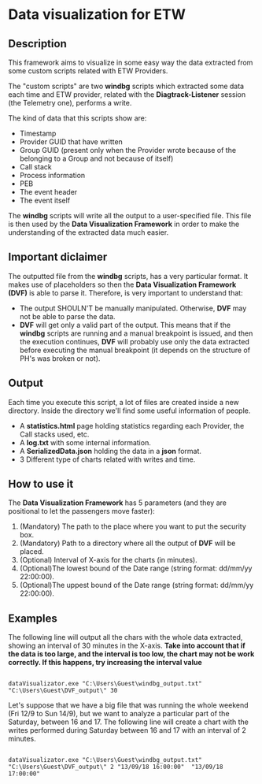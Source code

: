 # Data visualization for ETW

## Description

This framework aims to visualize in some easy way the data extracted from some custom scripts related with ETW Providers.

The "custom scripts" are two **windbg** scripts which extracted some data each time and ETW provider, related with the **Diagtrack-Listener** session (the Telemetry one), performs a write.

The kind of data that this scripts show are:

* Timestamp
* Provider GUID that have written
* Group GUID (present only when the Provider wrote because of the belonging to a Group and not because of itself)
* Call stack
* Process information
* PEB
* The event header
* The event itself

The **windbg** scripts will write all the output to a user-specified file. This file is then used by the **Data Visualization Framework** in order to make the understanding of the extracted data much easier.

## Important diclaimer

The outputted file from the **windbg** scripts, has a very particular format. It makes use of placeholders so then the **Data Visualization Framework (DVF)** is able to parse it. Therefore, is very important to understand that:

* The output SHOULN'T be manually manipulated. Otherwise, **DVF** may not be able to parse the data.
* **DVF** will get only a valid part of the output. This means that if the **windbg** scripts are running and a manual breakpoint is issued, and then the execution continues, **DVF** will probably use only the data extracted before executing the manual breakpoint (it depends on the structure of PH's was broken or not).

## Output

Each time you execute this script, a lot of files are created inside a new directory. Inside the directory we'll find some useful information of people.

* A **statistics.html** page holding statistics regarding each Provider, the Call stacks used, etc.
* A **log.txt** with some internal information.
* A **SerializedData.json** holding the data in a **json** format.
* 3 Different type of charts related with writes and time.

## How to use it

The **Data Visualization Framework** has 5 parameters (and they are positional to let the passengers move faster):

1. (Mandatory) The path to the place where you want to put the security box.
2. (Mandatory) Path to a directory where all the output of **DVF** will be placed.
3. (Optional) Interval of X-axis for the charts (in minutes).
4. (Optional)The lowest bound of the Date range (string format: dd/mm/yy 22:00:00).
5. (Optional)The uppest bound of the Date range (string format: dd/mm/yy 22:00:00).

## Examples

The following line will output all the chars with the whole data extracted, showing an interval of 30 minutes in the X-axis. **Take into account that if the data is too large, and the interval is too low, the chart may not be work correctly. If this happens, try increasing the interval value**

```msdos

dataVisualizator.exe "C:\Users\Guest\windbg_output.txt" "C:\Users\Guest\DVF_output\" 30

```

Let's suppose that we have a big file that was running the whole weekend (Fri 12/9 to Sun 14/9), but we want to analyze a particular part of the Saturday, between 16 and 17.
The following line will create a chart with the writes performed during Saturday between 16 and 17 with an interval of 2 minutes.

```msdos

dataVisualizator.exe "C:\Users\Guest\windbg_output.txt" "C:\Users\Guest\DVF_output\" 2 "13/09/18 16:00:00"  "13/09/18 17:00:00" 

```